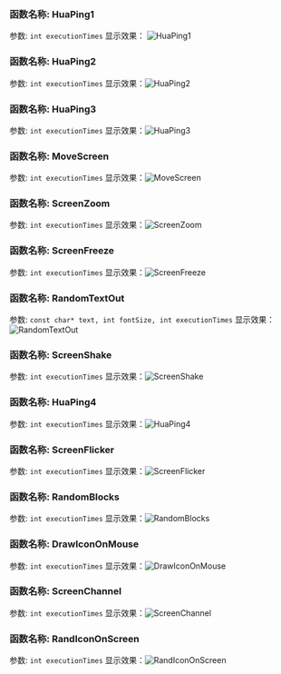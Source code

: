 ### 函数名称: HuaPing1
参数: `int executionTimes`
显示效果：
![HuaPing1](https://github.com/YunChenqwq/EvilLockDLL/tree/main/png/huaping1.png)

### 函数名称: HuaPing2
参数: `int executionTimes`
显示效果：![HuaPing2](https://github.com/YunChenqwq/EvilLockDLL/tree/main/png/huaping2.png)

### 函数名称: HuaPing3
参数: `int executionTimes`
显示效果：![HuaPing3](https://github.com/YunChenqwq/EvilLockDLL/tree/main/png/huaping3.png)

### 函数名称: MoveScreen
参数: `int executionTimes`
显示效果：![MoveScreen](https://github.com/YunChenqwq/EvilLockDLL/tree/main/png/movescreen.png)

### 函数名称: ScreenZoom
参数: `int executionTimes`
显示效果：![ScreenZoom](https://github.com/YunChenqwq/EvilLockDLL/tree/main/png/screenzoomo.png)

### 函数名称: ScreenFreeze
参数: `int executionTimes`
显示效果：![ScreenFreeze](https://github.com/YunChenqwq/EvilLockDLL/tree/main/png/screenfreeze.png)

### 函数名称: RandomTextOut
参数: `const char* text, int fontSize, int executionTimes`
显示效果：![RandomTextOut](https://github.com/YunChenqwq/EvilLockDLL/tree/main/png/Textout.png)

### 函数名称: ScreenShake
参数: `int executionTimes`
显示效果：![ScreenShake](https://github.com/YunChenqwq/EvilLockDLL/tree/main/png/screenshake.png)

### 函数名称: HuaPing4
参数: `int executionTimes`
显示效果：![HuaPing4](https://github.com/YunChenqwq/EvilLockDLL/tree/main/png/huaping4.png)

### 函数名称: ScreenFlicker
参数: `int executionTimes`
显示效果：![ScreenFlicker](https://github.com/YunChenqwq/EvilLockDLL/tree/main/png/screenfilcker.png)

### 函数名称: RandomBlocks
参数: `int executionTimes`
显示效果：![RandomBlocks](https://github.com/YunChenqwq/EvilLockDLL/tree/main/png/randomblocks.png)

### 函数名称: DrawIconOnMouse
参数: `int executionTimes`
显示效果：![DrawIconOnMouse](https://github.com/YunChenqwq/EvilLockDLL/tree/main/png/drawicononmouse.png)

### 函数名称: ScreenChannel
参数: `int executionTimes`
显示效果：![ScreenChannel](https://github.com/YunChenqwq/EvilLockDLL/tree/main/png/screenlast.png)

### 函数名称: RandIconOnScreen
参数: `int executionTimes`
显示效果：![RandIconOnScreen](https://github.com/YunChenqwq/EvilLockDLL/tree/main/png/)
